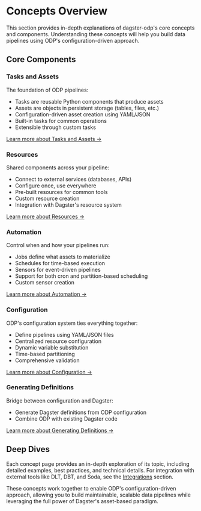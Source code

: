 # Concepts Overview

This section provides in-depth explanations of dagster-odp's core concepts and components. Understanding these concepts will help you build data pipelines using ODP's configuration-driven approach.

## Core Components

### Tasks and Assets

The foundation of ODP pipelines:

- Tasks are reusable Python components that produce assets
- Assets are objects in persistent storage (tables, files, etc.)
- Configuration-driven asset creation using YAML/JSON
- Built-in tasks for common operations
- Extensible through custom tasks

[Learn more about Tasks and Assets →](tasks_and_assets.md)

### Resources

Shared components across your pipeline:

- Connect to external services (databases, APIs)
- Configure once, use everywhere
- Pre-built resources for common tools
- Custom resource creation
- Integration with Dagster's resource system

[Learn more about Resources →](resources.md)

### Automation

Control when and how your pipelines run:

- Jobs define what assets to materialize
- Schedules for time-based execution
- Sensors for event-driven pipelines
- Support for both cron and partition-based scheduling
- Custom sensor creation

[Learn more about Automation →](automation.md)

### Configuration

ODP's configuration system ties everything together:

- Define pipelines using YAML/JSON files
- Centralized resource configuration
- Dynamic variable substitution
- Time-based partitioning
- Comprehensive validation

[Learn more about Configuration →](configuration.md)

### Generating Definitions

Bridge between configuration and Dagster:

- Generate Dagster definitions from ODP configuration
- Combine ODP with existing Dagster code

[Learn more about Generating Definitions →](definitions.md)

## Deep Dives

Each concept page provides an in-depth exploration of its topic, including detailed examples, best practices, and technical details. For integration with external tools like DLT, DBT, and Soda, see the [Integrations](../integrations/integrations.md) section.

These concepts work together to enable ODP's configuration-driven approach, allowing you to build maintainable, scalable data pipelines while leveraging the full power of Dagster's asset-based paradigm.